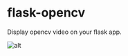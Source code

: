 # flask-opencv
Display opencv video on your flask app.


![alt](https://github.com/ashish10alex/flask-opencv/tree/master/images/webcam.gif)
